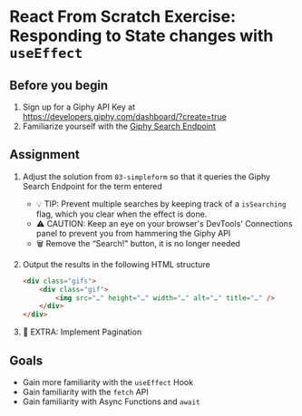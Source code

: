 # React From Scratch Exercise: Responding to State changes with `useEffect`

## Before you begin

1. Sign up for a Giphy API Key at https://developers.giphy.com/dashboard/?create=true
2. Familiarize yourself with the [Giphy Search Endpoint](https://developers.giphy.com/docs/api/endpoint/#search)

## Assignment

1. Adjust the solution from `03-simpleform` so that it queries the Giphy Search Endpoint for the term entered

    - 💡 TIP: Prevent multiple searches by keeping track of a `isSearching` flag, which you clear when the effect is done.
    - ⚠️ CAUTION: Keep an eye on your browser's DevTools' Connections panel to prevent you from hammering the Giphy API
    - 🗑 Remove the “Search!" button, it is no longer needed

2. Output the results in the following HTML structure

    ```html
    <div class="gifs">
        <div class="gif">
            <img src="…" height="…" width="…" alt="…" title="…" />
        </div>
    </div>
    ```

3. 💪 EXTRA: Implement Pagination

## Goals

- Gain more familiarity with the `useEffect` Hook
- Gain familiarity with the `fetch` API
- Gain familiarity with Async Functions and `await`